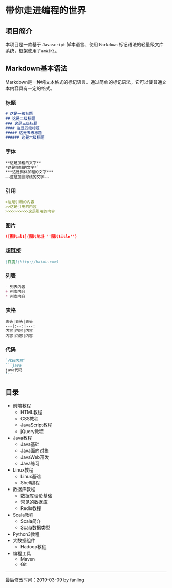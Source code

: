 # 带你走进编程的世界

## 项目简介

本项目是一款基于 `Javascript` 脚本语言、使用 `Markdown` 标记语法的轻量级文库系统，框架使用了`amWiKi`。

## Markdown基本语法

Markdown是一种纯文本格式的标记语言。通过简单的标记语法，它可以使普通文本内容具有一定的格式。

### 标题

```markdown
# 这是一级标题
## 这是二级标题
### 这是三级标题
#### 这是四级标题
##### 这是五级标题
###### 这是六级标题
```

### 字体

```markdown
**这是加粗的文字**
*这是倾斜的文字*`
***这是斜体加粗的文字***
~~这是加删除线的文字~~
```

### 引用

```markdown
>这是引用的内容
>>这是引用的内容
>>>>>>>>>>这是引用的内容
```

### 图片

```markdown
![图片alt](图片地址 ''图片title'')
```

### 超链接

```markdown
[百度](http://baidu.com)
```

### 列表

```markdown
- 列表内容
+ 列表内容
* 列表内容
```

### 表格

```markdown
表头|表头|表头
---|:--:|---:
内容|内容|内容
内容|内容|内容
```

### 代码

~~~markdown
`代码内容`
```java 
java代码
```
~~~

## 目录

- 前端教程
  - HTML教程
  - CSS教程
  - JavaScript教程
  - jQuery教程
- Java教程
  - Java基础
  - Java面向对象
  - JavaWeb开发
  - Java练习
- Linux教程
  - Linux基础
  - Shell编程
- 数据库教程
  - 数据库理论基础
  - 常见的数据库
  - Redis教程
- Scala教程
  - Scala简介
  - Scala数据类型
- Python3教程
- 大数据组件
  - Hadoop教程
- 编程工具
  - Maven
  - Git

---

最后修改时间：2019-03-09  by fanling

